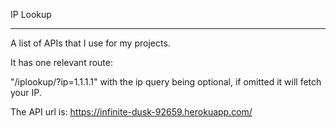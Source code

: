 
IP Lookup

-------------------------------------------------------------------------

A list of APIs that I use for my projects.

It has one relevant route:

"/iplookup/?ip=1.1.1.1" with the ip query being optional, if omitted it will fetch your IP.

The API url is: https://infinite-dusk-92659.herokuapp.com/
